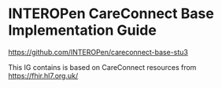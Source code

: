 # INTEROPen CareConnect Base Implementation Guide

https://github.com/INTEROPen/careconnect-base-stu3


This IG contains is based on CareConnect resources from https://fhir.hl7.org.uk/
